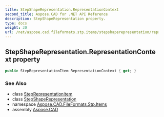 ```yaml
---
title: StepShapeRepresentation.RepresentationContext
second_title: Aspose.CAD for .NET API Reference
description: StepShapeRepresentation property. 
type: docs
weight: 30
url: /net/aspose.cad.fileformats.stp.items/stepshaperepresentation/representationcontext/
---
```

## StepShapeRepresentation.RepresentationContext property

```csharp
public StepRepresentationItem RepresentationContext { get; }
```

### See Also

* class [StepRepresentationItem](../../steprepresentationitem/)
* class [StepShapeRepresentation](../)
* namespace [Aspose.CAD.FileFormats.Stp.Items](../../../aspose.cad.fileformats.stp.items/)
* assembly [Aspose.CAD](../../../)


